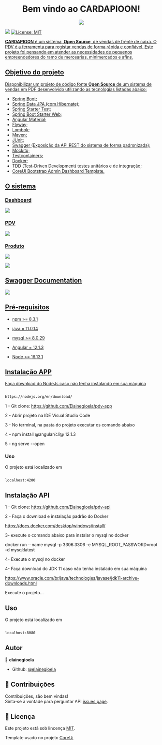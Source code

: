 <h1  align="center">Bem vindo ao CARDAPIOON!</h1>
<p  align="center">

<img  src="https://i.ibb.co/S69XqSw/logopdv.png" />

</p>
<p display="inline-block">

<img  src="https://img.shields.io/badge/version-1.0.0-blue.svg?cacheSeconds=2592000" />

<a  href="https://github.com/CaduGimenes/vendas/blob/master/LICENSE">

<img  alt="License: MIT"  src="https://img.shields.io/badge/License-MIT-yellow.svg"  target="_blank" />



**CARDAPIOON** é um sistema, **Open Source**, de vendas de frente de caixa. O PDV é a ferramenta para registar vendas de forma rápida e confiável. Este projeto foi pensando em atender as necessidades de  pequenos empreendedores do ramo de mercearias, minimercados e afins.

## Objetivo do projeto
Disponibilizar um projeto de código fonte **Open Source** de um sistema de vendas em PDF desenvolvido  utilizando as tecnologias listadas abaixo:

- Spring Boot;
- Spring Data JPA (com Hibernate);
- Spring Starter Test;
- Spring Boot Starter Web;
- Angular Material;
- Flyway;
- Lombok;
- Maven;
- JUnit;
- Swagger (Exposição da API REST do sistema de forma padronizada);
- Mockito;
- Testcontainers;
- Docker;
- TDD (Test-Driven Development) testes unitários e de integração;
- CoreUI Bootstrap Admin Dashboard Template.

## O sistema

### Dashboard
![](https://i.ibb.co/SVVBrJ2/dashboard.png)

### PDV

![](https://i.ibb.co/QrW4mMw/pdv.png)

### Produto

![](https://i.ibb.co/HXVssNT/cad-Produto.png)

![](https://i.ibb.co/LnPxG4r/list-Produto.png)

## Swagger Documentation

![](https://i.ibb.co/N3vy5Dk/Swagger.png)

## Pré-requisitos

* npm >= 8.3.1

* java = 11.0.14

* mysql >= 8.0.29

* Angular = 12.1.3

* Node >= 16.13.1

## Instalação APP

Faça download do NodeJs caso não tenha instalando em sua máquina

```sh

https://nodejs.org/en/download/

```

1 - Git clone: https://github.com/Elainegioela/pdv-app

2 - Abrir projeto na IDE Visual Studio Code

3 - No terminal, na pasta do projeto executar os comando abaixo

4 - npm install @angular/cli@ 12.1.3

5 - ng serve --open

### Uso

O projeto está localizado em
  

```sh

localhost:4200

```


## Instalação API

1 - Git clone: https://github.com/Elainegioela/pdv-api

2 - Faça o download e instalação padrão do Docker

https://docs.docker.com/desktop/windows/install/

3- execute o comando abaixo para instalar o mysql no docker

docker run --name mysql -p 3306:3306 -e MYSQL_ROOT_PASSWORD=root -d mysql:latest

4- Execute o mysql no docker

4- Faça download do JDK 11 caso não tenha instalado em sua máquina

https://www.oracle.com/br/java/technologies/javase/jdk11-archive-downloads.html

Execute o projeto...

## Uso

O projeto está localizado em
  

```sh

localhost:8080

```


## Autor

👤 **elainegioela**

* Github: [@elainegioela](https://github.com/elainegioela.br) 

## 🤝 Contribuições

Contribuições, são bem vindas!<br />
Sinta-se à vontade para perguntar API [issues page](https://github.com/elainegioela/pdv-api/issues).

## 📝 Licença



Este projeto está sob lincença [MIT](https://github.com/elaineguioela/pdv-app/blob/master/LICENSE).

Template usado no projeto [CoreUi](https://coreui.io/angular/)
